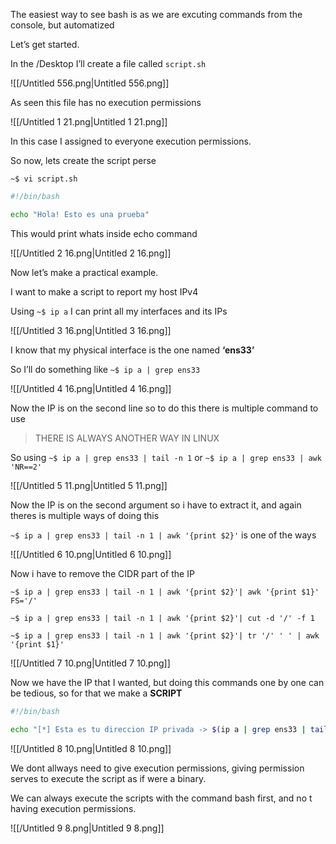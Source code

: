 The easiest way to see bash is as we are excuting commands from the console, but automatized

  

Let’s get started.

In the /Desktop I’ll create a file called `script.sh`

![[/Untitled 556.png|Untitled 556.png]]

As seen this file has no execution permissions

![[/Untitled 1 21.png|Untitled 1 21.png]]

In this case I assigned to everyone execution permissions.

  

So now, lets create the script perse

`~$ vi script.sh`

```Bash
#!/bin/bash

echo "Hola! Esto es una prueba"
```

This would print whats inside echo command

![[/Untitled 2 16.png|Untitled 2 16.png]]

Now let’s make a practical example.

I want to make a script to report my host IPv4

  

Using `~$ ip a` I can print all my interfaces and its IPs

![[/Untitled 3 16.png|Untitled 3 16.png]]

I know that my physical interface is the one named **‘ens33’**

So I’ll do something like `~$ ip a | grep ens33`

![[/Untitled 4 16.png|Untitled 4 16.png]]

Now the IP is on the second line so to do this there is multiple command to use  
  

> THERE IS ALWAYS ANOTHER WAY IN LINUX

  

So using `~$ ip a | grep ens33 | tail -n 1` or `~$ ip a | grep ens33 | awk 'NR==2'`

![[/Untitled 5 11.png|Untitled 5 11.png]]

Now the IP is on the second argument so i have to extract it, and again theres is multiple ways of doing this

`~$ ip a | grep ens33 | tail -n 1 | awk '{print $2}'` is one of the ways

![[/Untitled 6 10.png|Untitled 6 10.png]]

Now i have to remove the CIDR part of the IP

`~$ ip a | grep ens33 | tail -n 1 | awk '{print $2}'| awk '{print $1}' FS='/'`

`~$ ip a | grep ens33 | tail -n 1 | awk '{print $2}'| cut -d '/' -f 1`

`~$ ip a | grep ens33 | tail -n 1 | awk '{print $2}'| tr '/' ' ' | awk '{print $1}'`

![[/Untitled 7 10.png|Untitled 7 10.png]]

Now we have the IP that I wanted, but doing this commands one by one can be tedious, so for that we make a **SCRIPT**

  

```Bash
#!/bin/bash

echo "[*] Esta es tu direccion IP privada -> $(ip a | grep ens33 | tail -n 1 | awk '{print $2}'| awk '{print $1}' FS='/')"
```

![[/Untitled 8 10.png|Untitled 8 10.png]]

We dont allways need to give execution permissions, giving permission serves to execute the script as if were a binary.  
  

We can always execute the scripts with the command bash first, and no t having execution permissions.

![[/Untitled 9 8.png|Untitled 9 8.png]]